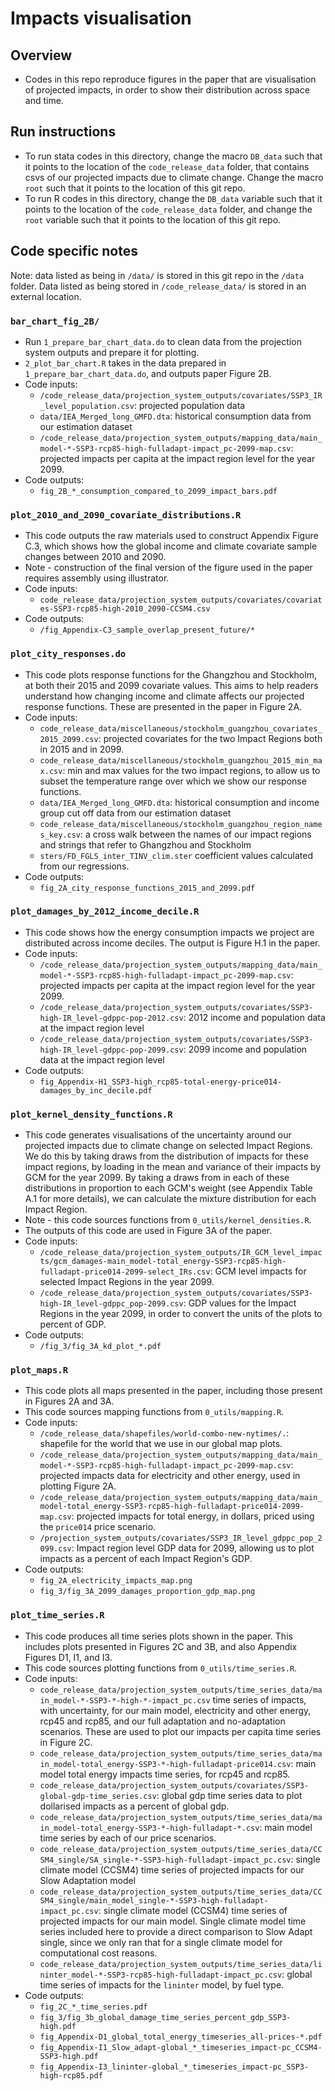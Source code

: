 # Impacts visualisation

## Overview 
- Codes in this repo reproduce figures in the paper that are visualisation of projected impacts, in order to show their distribution across space and time. 

## Run instructions
- To run stata codes in this directory, change the macro `DB_data` such that it points to the location of the `code_release_data` folder, that contains csvs of our projected impacts due to climate change. Change the macro `root` such that it points to the location of this git repo. 
- To run R codes in this directory, change the `DB_data` variable such that it points to the location of the `code_release_data` folder, and change the `root` variable  such that it points to the location of this git repo. 

## Code specific notes

Note: data listed as being in `/data/` is stored in this git repo in the `/data` folder. Data listed as being stored in `/code_release_data/` is stored in an external location. 

### `bar_chart_fig_2B/`
- Run `1_prepare_bar_chart_data.do` to clean data from the projection system outputs and prepare it for plotting. 
- `2_plot_bar_chart.R` takes in the data prepared in `1_prepare_bar_chart_data.do`, and outputs paper Figure 2B. 
- Code inputs:
	- `/code_release_data/projection_system_outputs/covariates/SSP3_IR_level_population.csv`: projected population data
	- `data/IEA_Merged_long_GMFD.dta`: historical consumption data from our estimation dataset
	- `/code_release_data/projection_system_outputs/mapping_data/main_model-*-SSP3-rcp85-high-fulladapt-impact_pc-2099-map.csv`: projected impacts per capita at the impact region level for the year 2099.
- Code outputs: 
	- `fig_2B_*_consumption_compared_to_2099_impact_bars.pdf`

### `plot_2010_and_2090_covariate_distributions.R`
- This code outputs the raw materials used to construct Appendix Figure C.3, which shows how the global income and climate covariate sample changes between 2010 and 2090.
- Note - construction of the final version of the figure used in the paper requires assembly using illustrator.
- Code inputs:
	- `code_release_data/projection_system_outputs/covariates/covariates-SSP3-rcp85-high-2010_2090-CCSM4.csv`
- Code outputs: 
	- `/fig_Appendix-C3_sample_overlap_present_future/*`

### `plot_city_responses.do`
- This code plots response functions for the Ghangzhou and Stockholm, at both their 2015 and 2099 covariate values. This aims to help readers understand how changing income and climate affects our projected response functions. These are presented in the paper in Figure 2A. 
- Code inputs:
	- `code_release_data/miscellaneous/stockholm_guangzhou_covariates_2015_2099.csv`: projected covariates for the two Impact Regions both in 2015 and in 2099. 
	- `code_release_data/miscellaneous/stockholm_guangzhou_2015_min_max.csv`: min and max values for the two impact regions, to allow us to subset the temperature range over which we show our response functions. 
	- `data/IEA_Merged_long_GMFD.dta`: historical consumption and income group cut off data from our estimation dataset
	- `code_release_data/miscellaneous/stockholm_guangzhou_region_names_key.csv`: a cross walk between the names of our impact regions and strings that refer to Ghangzhou and Stockholm
	- `sters/FD_FGLS_inter_TINV_clim.ster` coefficient values calculated from our regressions. 
- Code outputs: 
	- `fig_2A_city_response_functions_2015_and_2099.pdf`

### `plot_damages_by_2012_income_decile.R`
- This code shows how the energy consumption impacts we project are distributed across income deciles. The output is Figure H.1 in the paper. 
- Code inputs:
	- `/code_release_data/projection_system_outputs/mapping_data/main_model-*-SSP3-rcp85-high-fulladapt-impact_pc-2099-map.csv`: projected impacts per capita at the impact region level for the year 2099.
	- `/code_release_data/projection_system_outputs/covariates/SSP3-high-IR_level-gdppc-pop-2012.csv`: 2012 income and population data at the impact region level
	- `/code_release_data/projection_system_outputs/covariates/SSP3-high-IR_level-gdppc-pop-2099.csv`: 2099 income and population data at the impact region level
- Code outputs: 
	- `fig_Appendix-H1_SSP3-high_rcp85-total-energy-price014-damages_by_inc_decile.pdf`

### `plot_kernel_density_functions.R`
- This code generates visualisations of the uncertainty around our projected impacts due to climate change on selected Impact Regions. We do this by taking draws from the distribution of impacts for these impact regions, by loading in the mean and variance of their impacts by GCM for the year 2099. By taking a draws from in each of these distributions in proportion to each GCM's weight (see Appendix Table A.1 for more details), we can calculate the mixture distribution for each Impact Region. 
- Note - this code sources functions from `0_utils/kernel_densities.R`. 
- The outputs of this code are used in Figure 3A of the paper.
- Code inputs:
	- `/code_release_data/projection_system_outputs/IR_GCM_level_impacts/gcm_damages-main_model-total_energy-SSP3-rcp85-high-fulladapt-price014-2099-select_IRs.csv`: GCM level impacts for selected Impact Regions in the year 2099. 
	- `/code_release_data/projection_system_outputs/covariates/SSP3-high-IR_level-gdppc_pop-2099.csv`: GDP values for the Impact Regions in the year 2099, in order to convert the units of the plots to percent of GDP. 
- Code outputs: 
	- `/fig_3/fig_3A_kd_plot_*.pdf`

### `plot_maps.R`
- This code plots all maps presented in the paper, including those present in Figures 2A and 3A. 
- This code sources mapping functions from `0_utils/mapping.R`. 
- Code inputs:
	- `/code_release_data/shapefiles/world-combo-new-nytimes/.`: shapefile for the world that we use in our global map plots. 
	- `/code_release_data/projection_system_outputs/mapping_data/main_model-*-SSP3-rcp85-high-fulladapt-impact_pc-2099-map.csv`: projected impacts data for electricity and other energy, used in plotting Figure 2A. 
	- `/code_release_data/projection_system_outputs/mapping_data/main_model-total_energy-SSP3-rcp85-high-fulladapt-price014-2099-map.csv`: projected impacts for total energy, in dollars, priced using the `price014` price scenario.
	- `/projection_system_outputs/covariates/SSP3_IR_level_gdppc_pop_2099.csv`: Impact region level GDP data for 2099, allowing us to plot impacts as a percent of each Impact Region's GDP.
- Code outputs: 
	- `fig_2A_electricity_impacts_map.png`
	- `fig_3/fig_3A_2099_damages_proportion_gdp_map.png`
	
### `plot_time_series.R`
- This code produces all time series plots shown in the paper. This includes plots presented in Figures 2C and 3B, and also Appendix Figures D1, I1, and I3. 
- This code sources plotting functions from `0_utils/time_series.R`. 
- Code inputs:
	- `code_release_data/projection_system_outputs/time_series_data/main_model-*-SSP3-*-high-*-impact_pc.csv` time series of impacts, with uncertainty, for our main model, electricity and other energy, rcp45 and rcp85, and our full adaptation and no-adaptation scenarios. These are used to plot our impacts per capita time series in Figure 2C.
	- `code_release_data/projection_system_outputs/time_series_data/main_model-total_energy-SSP3-*-high-fulladapt-price014.csv`: main model total energy impacts time series, for rcp45 and rcp85. 
	- `code_release_data/projection_system_outputs/covariates/SSP3-global-gdp-time_series.csv`: global gdp time series data to plot dollarised impacts as a percent of global gdp. 
	- `code_release_data/projection_system_outputs/time_series_data/main_model-total_energy-SSP3-*-high-fulladapt-*.csv`: main model time series by each of our price scenarios. 
	- `code_release_data/projection_system_outputs/time_series_data/CCSM4_single/SA_single-*-SSP3-high-fulladapt-impact_pc.csv`: single climate model (CCSM4) time series of projected impacts for our Slow Adaptation model
	- `code_release_data/projection_system_outputs/time_series_data/CCSM4_single/main_model_single-*-SSP3-high-fulladapt-impact_pc.csv`: single climate model (CCSM4) time series of projected impacts for our main model. Single climate model time series included here to provide a direct comparison to Slow Adapt single, since we only ran that for a single climate model for computational cost reasons. 
	- `code_release_data/projection_system_outputs/time_series_data/lininter_model-*-SSP3-rcp85-high-fulladapt-impact_pc.csv`: global time series of impacts for the `lininter` model, by fuel type. 
- Code outputs: 
	- `fig_2C_*_time_series.pdf`
	- `fig_3/fig_3b_global_damage_time_series_percent_gdp_SSP3-high.pdf`
	- `fig_Appendix-D1_global_total_energy_timeseries_all-prices-*.pdf`
	- `fig_Appendix-I1_Slow_adapt-global_*_timeseries_impact-pc_CCSM4-SSP3-high.pdf`
	- `fig_Appendix-I3_lininter-global_*_timeseries_impact-pc_SSP3-high-rcp85.pdf`
	

